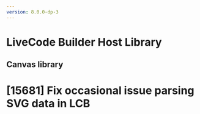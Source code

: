 ```yaml
---
version: 8.0.0-dp-3
---
```

# LiveCode Builder Host Library
## Canvas library

# [15681] Fix occasional issue parsing SVG data in LCB

